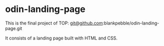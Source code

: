 # odin-landing-page
This is the final project of TOP: git@github.com:blankpebble/odin-landing-page.git

It consists of a landing page built with HTML and CSS.